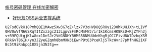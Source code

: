 [帐号密码管理 在线加密解密](http://tool.oschina.net/encrypt/)

- [好玩友OSS运营支撑系统](http://dev.sdk-oss.haowanyou.com)

```
U2FsdGVkX18PmhQQE1MAwz5Xw3G7qZ+lzx7V3oHVD8QSROy12D0hkUHJXh+tLIVf
0HV0wVfN6GSXqTItZxzzgc213LgpvSFmRcMmFWJ/ir1k1KcmsHK8KsD+KjZYFh3j
v+R9FQUtgjKlw8ox1DnSJr2VdGNDHYBHMS58NMUUdeKhgRjOCCFivU8W7DzbqXSM
6RkGvTB6IH/yn3JZyeGZqmh8bmMXN3iEwnP9t63PceKlj5TkcWvrJ7pMfhHG2iXF
Bc5t9iRnbpq18X5jn3N3tg==
```




